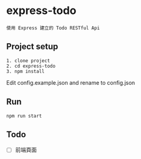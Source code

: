 # express-todo
```
使用 Express 建立的 Todo RESTful Api
```

## Project setup
```
1. clone project
2. cd express-todo
3. npm install
```
Edit config.example.json and rename to config.json


## Run
```
npm run start
```

## Todo
- [ ] 前端頁面
